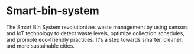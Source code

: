 # Smart-bin-system
The Smart Bin System revolutionizes waste management by using sensors and IoT technology to detect waste levels, optimize collection schedules, and promote eco-friendly practices. It's a step towards smarter, cleaner, and more sustainable cities.

